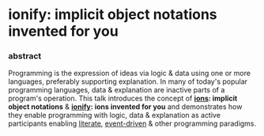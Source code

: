 # ionify: implicit object notations invented for you

### abstract

Programming is the expression of ideas via logic & data using one or more languages, preferably supporting explanation. In many of today's popular programming languages, data & explanation are  inactive parts of a program's operation. This talk introduces the concept of **[ions](https://github.com/ionify/ionify/blob/public/info/ion.md): implicit object notations** & **[ionify](https://github.com/ionify/ionify/): ions invented for you** and demonstrates how they enable programming with logic, data & explanation as active participants enabling [literate](https://en.wikipedia.org/wiki/Literate_programming), [event-driven](https://en.wikipedia.org/wiki/Event-driven_programming) & other programming paradigms.